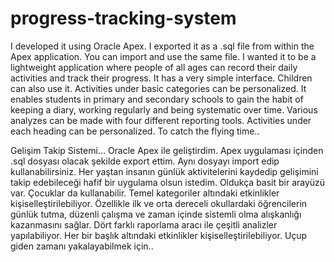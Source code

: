 # progress-tracking-system
I developed it using Oracle Apex. I exported it as a .sql file from within the Apex application. You can import and use the same file. 
I wanted it to be a lightweight application where people of all ages can record their daily activities and track their progress.
It has a very simple interface. Children can also use it. Activities under basic categories can be personalized. 
It enables students in primary and secondary schools to gain the habit of keeping a diary, working regularly and being systematic over time.
Various analyzes can be made with four different reporting tools. Activities under each heading can be personalized. To catch the flying time..

Gelişim Takip Sistemi... Oracle Apex ile geliştirdim. Apex uygulaması içinden .sql dosyası olacak şekilde export ettim. Aynı dosyayı import edip
kullanabilirsiniz. Her yaştan insanın günlük aktivitelerini kaydedip gelişimini takip edebileceği hafif bir uygulama olsun istedim.
Oldukça basit bir arayüzü var. Çocuklar da kullanabilir. Temel kategoriler altındaki etkinlikler kişiselleştirilebiliyor. Özellikle ilk ve orta
dereceli okullardaki öğrencilerin günlük tutma, düzenli çalışma ve zaman içinde sistemli olma alışkanlığı kazanmasını sağlar. 
Dört farklı raporlama aracı ile çeşitli analizler yapılabiliyor. Her bir başlık altındaki etkinlikler kişiselleştirilebiliyor. 
Uçup giden zamanı yakalayabilmek için..
